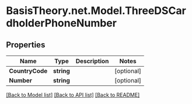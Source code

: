 # BasisTheory.net.Model.ThreeDSCardholderPhoneNumber

## Properties

Name | Type | Description | Notes
------------ | ------------- | ------------- | -------------
**CountryCode** | **string** |  | [optional] 
**Number** | **string** |  | [optional] 

[[Back to Model list]](../README.md#documentation-for-models) [[Back to API list]](../README.md#documentation-for-api-endpoints) [[Back to README]](../README.md)

